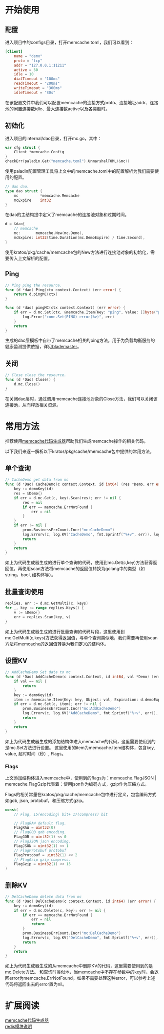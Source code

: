 # 开始使用

## 配置

进入项目中的configs目录，打开memcache.toml，我们可以看到：

```toml
[Client]
	name = "demo"
	proto = "tcp"
	addr = "127.0.0.1:11211"
	active = 50
	idle = 10
	dialTimeout = "100ms"
	readTimeout = "200ms"
	writeTimeout = "300ms"
    idleTimeout = "80s"
```
在该配置文件中我们可以配置memcache的连接方式proto、连接地址addr、连接池的闲置连接数idle、最大连接数active以及各类超时。

## 初始化

进入项目的internal/dao目录，打开mc.go，其中：

```go
var cfg struct {
    Client *memcache.Config
}
checkErr(paladin.Get("memcache.toml").UnmarshalTOML(&mc))
```
使用paladin配置管理工具将上文中的memcache.toml中的配置解析为我们需要使用的配置。

```go
// dao dao.
type dao struct {
	mc          *memcache.Memcache
	mcExpire    int32
}
```

在dao的主结构提中定义了memcache的连接池对象和过期时间。

```go
d = &dao{
    // memcache
    mc:       memcache.New(mc.Demo),
    mcExpire: int32(time.Duration(mc.DemoExpire) / time.Second),
}
```

使用kratos/pkg/cache/memcache包的New方法进行连接池对象的初始化，需要传入上文解析的配置。

## Ping

```go
// Ping ping the resource.
func (d *dao) Ping(ctx context.Context) (err error) {
	return d.pingMC(ctx)
}

func (d *dao) pingMC(ctx context.Context) (err error) {
	if err = d.mc.Set(ctx, &memcache.Item{Key: "ping", Value: []byte("pong"), Expiration: 0}); err != nil {
		log.Error("conn.Set(PING) error(%v)", err)
	}
	return
}
```

生成的dao层模板中自带了memcache相关的ping方法，用于为负载均衡服务的健康监测提供依据，详见[blademaster](blademaster-quickstart.md)。

## 关闭

```go
// Close close the resource.
func (d *Dao) Close() {
	d.mc.Close()
}
```

在关闭dao层时，通过调用memcache连接池对象的Close方法，我们可以关闭该连接池，从而释放相关资源。

# 常用方法

推荐使用[memcache代码生成器](kratos-genmc.md)帮助我们生成memcache操作的相关代码。

以下我们来逐一解析以下kratos/pkg/cache/memcache包中提供的常用方法。

## 单个查询

```go
// CacheDemo get data from mc
func (d *Dao) CacheDemo(c context.Context, id int64) (res *Demo, err error) {
	key := demoKey(id)
	res = &Demo{}
	if err = d.mc.Get(c, key).Scan(res); err != nil {
		res = nil
		if err == memcache.ErrNotFound {
			err = nil
		}
	}
	if err != nil {
		prom.BusinessErrCount.Incr("mc:CacheDemo")
		log.Errorv(c, log.KV("CacheDemo", fmt.Sprintf("%+v", err)), log.KV("key", key))
		return
	}
	return
}
```

如上为代码生成器生成的进行单个查询的代码，使用到mc.Get(c,key)方法获得返回值，再使用scan方法将memcache的返回值转换为golang中的类型（如string，bool, 结构体等）。

## 批量查询使用

```go
replies, err := d.mc.GetMulti(c, keys)
for _, key := range replies.Keys() {
    v := &Demo{}
    err = replies.Scan(key, v)
}
```

如上为代码生成器生成的进行批量查询的代码片段，这里使用到mc.GetMulti(c,keys)方法获得返回值，与单个查询类似地，我们需要再使用scan方法将memcache的返回值转换为我们定义的结构体。

## 设置KV

```go
// AddCacheDemo Set data to mc
func (d *Dao) AddCacheDemo(c context.Context, id int64, val *Demo) (err error) {
	if val == nil {
		return
	}
	key := demoKey(id)
	item := &memcache.Item{Key: key, Object: val, Expiration: d.demoExpire, Flags: memcache.FlagJSON | memcache.FlagGzip}
	if err = d.mc.Set(c, item); err != nil {
		prom.BusinessErrCount.Incr("mc:AddCacheDemo")
		log.Errorv(c, log.KV("AddCacheDemo", fmt.Sprintf("%+v", err)), log.KV("key", key))
		return
	}
	return
}
```

如上为代码生成器生成的添加结构体进入memcache的代码，这里需要使用到的是mc.Set方法进行设置。
这里使用的item为memcache.Item结构体，包含key, value, 超时时间（秒）, Flags。

### Flags


上文添加结构体进入memcache中，使用到的flags为：memcache.FlagJSON | memcache.FlagGzip代表着：使用json作为编码方式，gzip作为压缩方式。

Flags的相关常量在kratos/pkg/cache/memcache包中进行定义，包含编码方式如gob, json, protobuf，和压缩方式gzip。

```go
const(
	// Flag, 15(encoding) bit+ 17(compress) bit

	// FlagRAW default flag.
	FlagRAW = uint32(0)
	// FlagGOB gob encoding.
	FlagGOB = uint32(1) << 0
	// FlagJSON json encoding.
	FlagJSON = uint32(1) << 1
	// FlagProtobuf protobuf
	FlagProtobuf = uint32(1) << 2
	// FlagGzip gzip compress.
	FlagGzip = uint32(1) << 15
)
```

## 删除KV

```go
// DelCacheDemo delete data from mc
func (d *Dao) DelCacheDemo(c context.Context, id int64) (err error) {
	key := demoKey(id)
	if err = d.mc.Delete(c, key); err != nil {
		if err == memcache.ErrNotFound {
			err = nil
			return
		}
		prom.BusinessErrCount.Incr("mc:DelCacheDemo")
		log.Errorv(c, log.KV("DelCacheDemo", fmt.Sprintf("%+v", err)), log.KV("key", key))
		return
	}
	return
}
```
如上为代码生成器生成的从memcache中删除KV的代码，这里需要使用到的是mc.Delete方法。
和查询时类似地，当memcache中不存在参数中的key时，会返回error为memcache.ErrNotFound。如果不需要处理这种error，可以参考上述代码将返回出去的error置为nil。

# 扩展阅读

[memcache代码生成器](kratos-genmc.md)  
[redis模块说明](cache-redis.md)  

